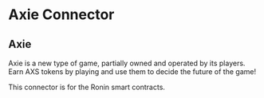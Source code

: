 # Axie Connector

## Axie
Axie is a new type of game, partially owned and operated by its players.
Earn AXS tokens by playing and use them to decide the future of the game!

This connector is for the Ronin smart contracts. 